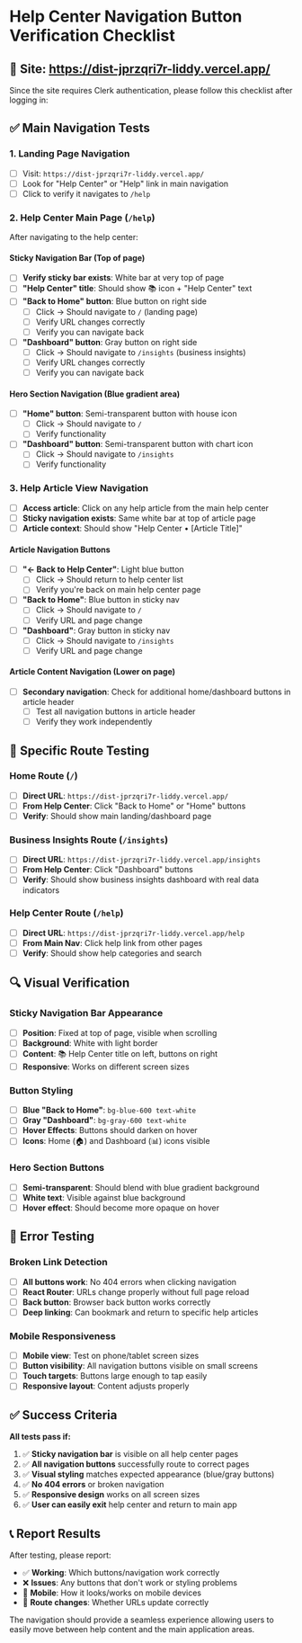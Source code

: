 # Help Center Navigation Button Verification Checklist

## 🔐 Site: https://dist-jprzqri7r-liddy.vercel.app/

Since the site requires Clerk authentication, please follow this checklist after logging in:

## ✅ Main Navigation Tests

### 1. **Landing Page Navigation**
- [ ] Visit: `https://dist-jprzqri7r-liddy.vercel.app/`
- [ ] Look for "Help Center" or "Help" link in main navigation
- [ ] Click to verify it navigates to `/help`

### 2. **Help Center Main Page** (`/help`)
After navigating to the help center:

#### **Sticky Navigation Bar** (Top of page)
- [ ] **Verify sticky bar exists**: White bar at very top of page
- [ ] **"Help Center" title**: Should show 📚 icon + "Help Center" text
- [ ] **"Back to Home" button**: Blue button on right side
  - [ ] Click → Should navigate to `/` (landing page)
  - [ ] Verify URL changes correctly
  - [ ] Verify you can navigate back
- [ ] **"Dashboard" button**: Gray button on right side  
  - [ ] Click → Should navigate to `/insights` (business insights)
  - [ ] Verify URL changes correctly
  - [ ] Verify you can navigate back

#### **Hero Section Navigation** (Blue gradient area)
- [ ] **"Home" button**: Semi-transparent button with house icon
  - [ ] Click → Should navigate to `/`
  - [ ] Verify functionality
- [ ] **"Dashboard" button**: Semi-transparent button with chart icon
  - [ ] Click → Should navigate to `/insights`
  - [ ] Verify functionality

### 3. **Help Article View Navigation**
- [ ] **Access article**: Click on any help article from the main help center
- [ ] **Sticky navigation exists**: Same white bar at top of article page
- [ ] **Article context**: Should show "Help Center • [Article Title]"

#### **Article Navigation Buttons**
- [ ] **"← Back to Help Center"**: Light blue button
  - [ ] Click → Should return to help center list
  - [ ] Verify you're back on main help center page
- [ ] **"Back to Home"**: Blue button in sticky nav
  - [ ] Click → Should navigate to `/`
  - [ ] Verify URL and page change
- [ ] **"Dashboard"**: Gray button in sticky nav
  - [ ] Click → Should navigate to `/insights`  
  - [ ] Verify URL and page change

#### **Article Content Navigation** (Lower on page)
- [ ] **Secondary navigation**: Check for additional home/dashboard buttons in article header
  - [ ] Test all navigation buttons in article header
  - [ ] Verify they work independently

## 🎯 Specific Route Testing

### Home Route (`/`)
- [ ] **Direct URL**: `https://dist-jprzqri7r-liddy.vercel.app/`
- [ ] **From Help Center**: Click "Back to Home" or "Home" buttons
- [ ] **Verify**: Should show main landing/dashboard page

### Business Insights Route (`/insights`)
- [ ] **Direct URL**: `https://dist-jprzqri7r-liddy.vercel.app/insights`
- [ ] **From Help Center**: Click "Dashboard" buttons
- [ ] **Verify**: Should show business insights dashboard with real data indicators

### Help Center Route (`/help`)
- [ ] **Direct URL**: `https://dist-jprzqri7r-liddy.vercel.app/help`
- [ ] **From Main Nav**: Click help link from other pages
- [ ] **Verify**: Should show help categories and search

## 🔍 Visual Verification

### **Sticky Navigation Bar Appearance**
- [ ] **Position**: Fixed at top of page, visible when scrolling
- [ ] **Background**: White with light border
- [ ] **Content**: 📚 Help Center title on left, buttons on right
- [ ] **Responsive**: Works on different screen sizes

### **Button Styling**
- [ ] **Blue "Back to Home"**: `bg-blue-600 text-white`
- [ ] **Gray "Dashboard"**: `bg-gray-600 text-white`  
- [ ] **Hover Effects**: Buttons should darken on hover
- [ ] **Icons**: Home (🏠) and Dashboard (📊) icons visible

### **Hero Section Buttons**
- [ ] **Semi-transparent**: Should blend with blue gradient background
- [ ] **White text**: Visible against blue background
- [ ] **Hover effect**: Should become more opaque on hover

## 🚨 Error Testing

### **Broken Link Detection**
- [ ] **All buttons work**: No 404 errors when clicking navigation
- [ ] **React Router**: URLs change properly without full page reload
- [ ] **Back button**: Browser back button works correctly
- [ ] **Deep linking**: Can bookmark and return to specific help articles

### **Mobile Responsiveness**
- [ ] **Mobile view**: Test on phone/tablet screen sizes
- [ ] **Button visibility**: All navigation buttons visible on small screens
- [ ] **Touch targets**: Buttons large enough to tap easily
- [ ] **Responsive layout**: Content adjusts properly

## ✅ Success Criteria

**All tests pass if:**
1. ✅ **Sticky navigation bar** is visible on all help center pages
2. ✅ **All navigation buttons** successfully route to correct pages
3. ✅ **Visual styling** matches expected appearance (blue/gray buttons)
4. ✅ **No 404 errors** or broken navigation
5. ✅ **Responsive design** works on all screen sizes
6. ✅ **User can easily exit** help center and return to main app

## 📞 Report Results

After testing, please report:
- ✅ **Working**: Which buttons/navigation work correctly
- ❌ **Issues**: Any buttons that don't work or styling problems  
- 📱 **Mobile**: How it looks/works on mobile devices
- 🔄 **Route changes**: Whether URLs update correctly

The navigation should provide a seamless experience allowing users to easily move between help content and the main application areas.